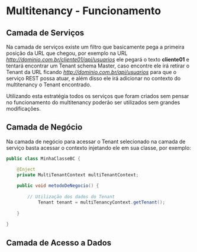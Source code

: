 # Multitenancy - Funcionamento

## Camada de Serviços

Na camada de serviços existe um filtro que basicamente pega a primeira posição da URL que chegou, por exemplo na URL _http://dominio.com.br/cliente01/api/usuarios_ ele pegará o texto **cliente01** e tentará encontrar um Tenant schema Master, caso encontre ele irá retirar o Tenant da URL ficando _http://dominio.com.br/api/usuarios_ para que o serviço REST possa atuar, e além disso ele irá adicionar no contexto do multitenancy o Tenant encontrado. 

Utilizando esta estratégia todos os serviços que foram criados sem pensar no funcionamento do multitenancy poderão ser utilizados sem grandes modificações.

## Camada de Negócio

Na camada de negócio para acessar o Tenant selecionado na camada de serviço basta acessar o contexto injetando ele em sua classe, por exemplo:

```java
public class MinhaClasseBC {

	@Inject
	private MultiTenantContext multiTenantContext;
	
	public void metodoDeNegocio() {
	
		// Utilização dos dados do Tenant
        	Tenant tenant = multiTenancyContext.getTenant();
	
	}
	
}
```

## Camada de Acesso a Dados